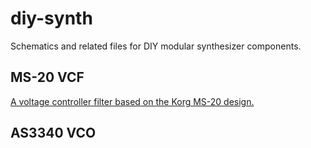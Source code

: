 # diy-synth

Schematics and related files for DIY modular synthesizer components.


## MS-20 VCF

[A voltage controller filter based on the Korg MS-20 design.](./VCF_MS-20)


## AS3340 VCO
